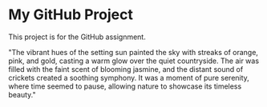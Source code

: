 # My GitHub Project
This project is for the GitHub assignment.

"The vibrant hues of the setting sun painted the sky with streaks of orange, pink, and gold, casting a warm glow over the quiet countryside. The air was filled with the faint scent of blooming jasmine, and the distant sound of crickets created a soothing symphony. It was a moment of pure serenity, where time seemed to pause, allowing nature to showcase its timeless beauty."